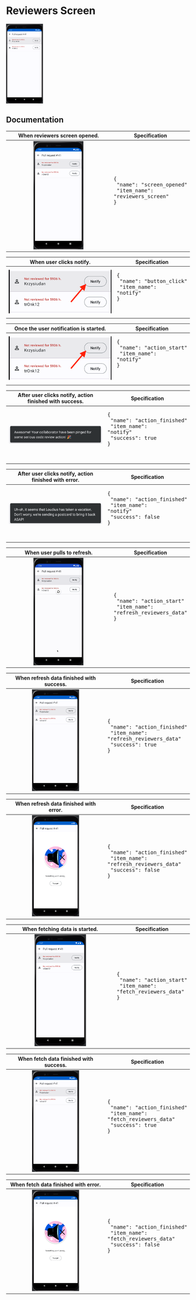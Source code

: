 # Reviewers Screen

<img src="../analytics_imgs/reviewers/reviewers_screen.png" width=20% height=20%>

## Documentation

|                           When reviewers screen opened.                           | Specification                                                                               |
|:---------------------------------------------------------------------------------:|---------------------------------------------------------------------------------------------|
| <img src="../analytics_imgs/reviewers/reviewers_screen.png" width=50% height=50%> | <pre>{<br />   "name": "screen_opened"<br />   "item_name": "reviewers_screen"<br />}<pre/> |

|                         When user clicks notify.                         | Specification                                                                    |
|:------------------------------------------------------------------------:|----------------------------------------------------------------------------------|
| ![Click notify](../analytics_imgs/reviewers/when_user_clicks_notify.png) | <pre>{<br />   "name": "button_click"<br />   "item_name": "notify"<br />}<pre/> |

|                         Once the user notification is started.                          | Specification                                                                    |
|:---------------------------------------------------------------------------------------:|----------------------------------------------------------------------------------|
|    ![Success after notify](../analytics_imgs/reviewers/when_user_clicks_notify.png)     | <pre>{<br />   "name": "action_start"<br />   "item_name": "notify"<br />}<pre/> |

|            After user clicks notify, action finished with success.            | Specification                                                                                               |
|:-----------------------------------------------------------------------------:|-------------------------------------------------------------------------------------------------------------|
| ![Success after notify](../analytics_imgs/reviewers/after_notify_success.png) | <pre>{<br />   "name": "action_finished"<br />   "item_name": "notify"<br />   "success": true<br />}<pre/> |

|           After user clicks notify, action finished with error.           | Specification                                                                                                |
|:-------------------------------------------------------------------------:|--------------------------------------------------------------------------------------------------------------|
| ![Error after notify](../analytics_imgs/reviewers/after_notify_error.png) | <pre>{<br />   "name": "action_finished"<br />   "item_name": "notify"<br />   "success": false<br />}<pre/> |

|                           When user pulls to refresh.                            | Specification                                                                                    |
|:--------------------------------------------------------------------------------:|--------------------------------------------------------------------------------------------------|
| <img src="../analytics_imgs/reviewers/pull_to_refresh.png" width=50% height=50%> | <pre>{<br />   "name": "action_start"<br />   "item_name": "refresh_reviewers_data"<br />}<pre/> |

|                       When refresh data finished with success.                        | Specification                                                                                                               |
|:-------------------------------------------------------------------------------------:|-----------------------------------------------------------------------------------------------------------------------------|
| <img src="../analytics_imgs/reviewers/refresh_with_success.png" width=50% height=50%> | <pre>{<br />   "name": "action_finished"<br />   "item_name": "refresh_reviewers_data"<br />   "success": true<br />}<pre/> |

|                       When refresh data finished with error.                        | Specification                                                                                                                |
|:-----------------------------------------------------------------------------------:|------------------------------------------------------------------------------------------------------------------------------|
| <img src="../analytics_imgs/reviewers/refresh_with_error.png" width=50% height=50%> | <pre>{<br />   "name": "action_finished"<br />   "item_name": "refresh_reviewers_data"<br />   "success": false<br />}<pre/> |

|                          When fetching data is started.                           | Specification                                                                                  |
|:---------------------------------------------------------------------------------:|------------------------------------------------------------------------------------------------|
| <img src="../analytics_imgs/reviewers/reviewers_screen.png" width=50% height=50%> | <pre>{<br />   "name": "action_start"<br />   "item_name": "fetch_reviewers_data"<br />}<pre/> |

|                       When fetch data finished with success.                        | Specification                                                                                                             |
|:-----------------------------------------------------------------------------------:|---------------------------------------------------------------------------------------------------------------------------|
| <img src="../analytics_imgs/reviewers/fetch_with_success.png" width=50% height=50%> | <pre>{<br />   "name": "action_finished"<br />   "item_name": "fetch_reviewers_data"<br />   "success": true<br />}<pre/> |

|                       When fetch data finished with error.                        | Specification                                                                                                              |
|:---------------------------------------------------------------------------------:|----------------------------------------------------------------------------------------------------------------------------|
| <img src="../analytics_imgs/reviewers/fetch_with_error.png" width=50% height=50%> | <pre>{<br />   "name": "action_finished"<br />   "item_name": "fetch_reviewers_data"<br />   "success": false<br />}<pre/> |
